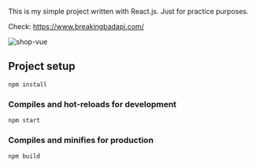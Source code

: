 This is my simple project written with React.js. Just for practice purposes.

Check: https://www.breakingbadapi.com/

![shop-vue](https://github.com/andrei-kozel/breaking-bad-react/blob/master/src/img/screen.png)

## Project setup

```
npm install
```

### Compiles and hot-reloads for development

```
npm start
```

### Compiles and minifies for production

```
npm build
```
